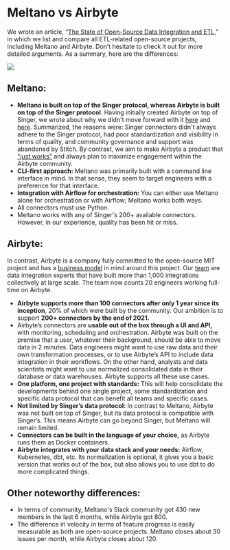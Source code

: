 # Meltano vs Airbyte

We wrote an article, “[The State of Open-Source Data Integration and ETL](https://airbyte.io/articles/data-engineering-thoughts/the-state-of-open-source-data-integration-and-etl/),” in which we list and compare all ETL-related open-source projects, including Meltano and Airbyte. Don’t hesitate to check it out for more detailed arguments. As a summary, here are the differences:

![](https://airbyte.io/wp-content/uploads/2020/10/Landscape-of-open-source-data-integration-platforms-4.png)

## **Meltano:**

* **Meltano is built on top of the Singer protocol, whereas Airbyte is built on top of the Singer protocol**. Having initially created Airbyte on top of Singer, we wrote about why we didn't move forward with it [here](https://airbyte.io/blog/why-you-should-not-build-your-data-pipeline-on-top-of-singer) and [here](https://airbyte.io/blog/airbyte-vs-singer-why-airbyte-is-not-built-on-top-of-singer). Summarized, the reasons were: Singer connectors didn't always adhere to the Singer protocol, had poor standardization and visibility in terms of quality, and community governance and support was abandoned by Stitch. By contrast, we aim to make Airbyte a product that ["just works"](https://airbyte.io/blog/our-truth-for-2021-airbyte-just-works) and always plan to maximize engagement within the Airbyte community. 
* **CLI-first approach:** Meltano was primarily built with a command line interface in mind. In that sense, they seem to target engineers with a preference for that interface.
* **Integration with Airflow for orchestration:** You can either use Meltano alone for orchestration or with Airflow; Meltano works both ways.  
* All connectors must use Python.  
* Meltano works with any of Singer's 200+ available connectors. However, in our experience, quality has been hit or miss. 

## **Airbyte:**

In contrast, Airbyte is a company fully committed to the open-source MIT project and has a [business model](https://handbook.airbyte.io/strategy/business-model) in mind around this project. Our [team](https://airbyte.io/about-us) are data integration experts that have built more than 1,000 integrations collectively at large scale. The team now counts 20 engineers working full-time on Airbyte.

* **Airbyte supports more than 100 connectors after only 1 year since its inception**, 20% of which were built by the community. Our ambition is to support **200+ connectors by the end of 2021.** 
* Airbyte’s connectors are **usable out of the box through a UI and API,** with monitoring, scheduling and orchestration. Airbyte was built on the premise that a user, whatever their background, should be able to move data in 2 minutes. Data engineers might want to use raw data and their own transformation processes, or to use Airbyte’s API to include data integration in their workflows. On the other hand, analysts and data scientists might want to use normalized consolidated data in their database or data warehouses. Airbyte supports all these use cases.  
* **One platform, one project with standards:** This will help consolidate the developments behind one single project, some standardization and specific data protocol that can benefit all teams and specific cases. 
* **Not limited by Singer’s data protocol:** In contrast to Meltano, Airbyte was not built on top of Singer, but its data protocol is compatible with Singer’s. This means Airbyte can go beyond Singer, but Meltano will remain limited. 
* **Connectors can be built in the language of your choice,** as Airbyte runs them as Docker containers.
* **Airbyte integrates with your data stack and your needs:** Airflow, Kubernetes, dbt, etc. Its normalization is optional, it gives you a basic version that works out of the box, but also allows you to use dbt to do more complicated things.

## **Other noteworthy differences:**

* In terms of community, Meltano's Slack community got 430 new members in the last 6 months, while Airbyte got 800. 
* The difference in velocity in terms of feature progress is easily measurable as both are open-source projects. Meltano closes about 30 issues per month, while Airbyte closes about 120. 

